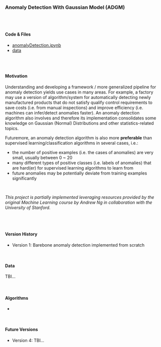 ### Anomaly Detection With Gaussian Model (ADGM)
</br>
</br>

#### Code & Files
- [anomalyDetection.ipynb](https://colab.research.google.com/drive/1qQc0GQi--4kCBnAHYNxAM_j17VB7lpW_?usp=sharing)
- [data](https://drive.google.com/drive/folders/1DRRd9unonU7O5rAI9WpEEAHHGxJq2SNs?usp=sharing)
</br>
<br/>

#### Motivation
Understanding and developing a framework / more generalized pipeline for anomaly detection yields use cases in many areas. For example, a factory may use a version of algorithm/system for automatically detecting newly manufactured products that do not satisfy qualify control requirements to save costs (i.e. from manual inspections) and improve efficiency (i.e. machines can infer/detect anomalies faster). An anomaly detection algorithm also involves and therefore its implementation consolidates some knowledge on Gaussian (Normal) Distributions and other statistics-related topics.

Futuremore, an anomaly detection algorithm is also more **preferable** than supervised learning/classification algorithms in several cases, i.e.:
- the number of positive examples (i.e. the cases of anomalies) are very small, usually between 0 ~ 20
- many different types of positive classes (i.e. labels of anomalies) that are hard(er) for supervised learning algorithms to learn from
- future anomalies may be potentially deviate from training examples significantly
<br/>

_This project is partially implemented leveraging resources provided by the original Machine Learning course by Andrew Ng in collaboration with the University of Stanford._
</br>
</br>
<br/>
<br/>

#### Version History
- Version 1: Barebone anomaly detection implemented from scratch
</br>

#### Data
TBI...
</br>
</br>
<br/>

#### Algorithms
- 
</br>

#### Future Versions
- Version 4: TBI...
